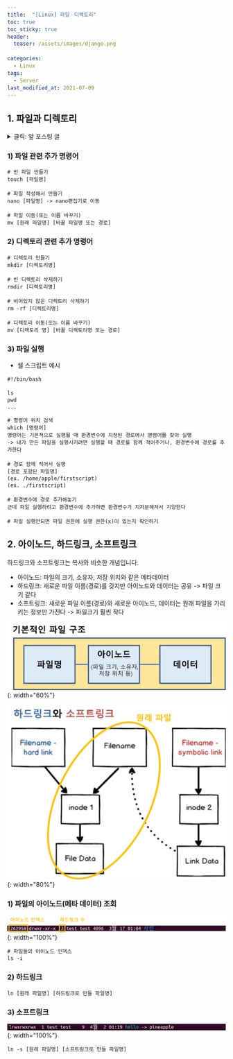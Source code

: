 ```yaml
---
title:  "[Linux] 파일ㆍ디렉토리"
toc: true
toc_sticky: true
header:
  teaser: /assets/images/django.png

categories:
  - Linux
tags:
  - Server
last_modified_at: 2021-07-09
---  
```



## 1. 파일과 디렉토리

<details>
<summary>클릭: 앞 포스팅 글</summary>
<div markdown="1">       

```
# Print Working Directory: 현재 작업 디렉토리
pwd

# List Segments: 현재 위치에 있는 파일과 디렉토리
ls
ls -al

# Change Directory: 디렉토리 이동
cd [디렉토리 이름]
```



``` 

# 파일 속성 조회
stat [파일명]

# 파일 삭제
rm [파일 또는 디렉토리 이름]
rm -rf [파일 또는 디렉토리 이름]
(r옵션은 recursive라는 의미로 디렉토리 안에 있는 파일 삭제 원할 때)
(f옵션은 forced라는 의미로 묻지 않고 삭제)


# Concatenate: 파일 내용 조회
cat

head [파일 이름]
head -n 10 [파일 이름]

tail

# 파일 내용 중에서 찾고자 하는 문자열 검색
grep ["찾는 문자열"] [파일 이름]
ls -al | grep ["찾는 문자열"]

# 파일 검색
find
find [원하는 경로] -name ["찾고 싶은 파일 이름"] -print
(원하는 경로 포함 하위 디렉토리를 모두 검색)
(ex. find /etc -name "*.txt" -print)
(ex. find -name "*.conf" -print)

(find | grep "conf" 간단하게 이렇게 써도 된다)
```

```
# 압축 관련 커맨드  

확장자: .zip, .gz, .tar.bz, .tar.gz

# .gz 파일로 압축하기
gzip [파일명]

# .gz 파일 압출 풀기
gunzip [파일명]


tar는 여러 파일들을 하나로 엮어주는 역할을 하는 툴 -> tar.gz는 여러 파일을 tar를 통해 하나로 묶고 gzip으로 압축한 파일

# tar 파일로 만들기
tar -cf [만들 파일명] [파일 목록]

# tar 파일 + gzip으로 압축까지 하기
tar -cfz [만들 파일명] [파일 목록]
(ex. tar -czf test.tar.gz filelist.gz snap/ 사진) -> filelist.gz, snap/, 사진이라는 파일과 디렉토리들을 tar.gz 파일로 만든다

# tar.gz 파일 압축 풀기
tar -zxf [파일경로]
```

</div>
</details>


### 1) 파일 관련 추가 명령어

```
# 빈 파일 만들기
touch [파일명]

# 파일 작성해서 만들기
nano [파일명] -> nano편집기로 이동

# 파일 이동(또는 이름 바꾸기)
mv [원래 파일명] [바꿀 파일명 또는 경로]
```

### 2) 디렉토리 관련 추가 명령어 

```
# 디렉토리 만들기
mkdir [디렉토리명]

# 빈 디렉토리 삭제하기
rmdir [디렉토리명]

# 비어있지 않은 디렉토리 삭제하기
rm -rf [디렉토리명]

# 디렉토리 이동(또는 이름 바꾸기)
mv [디렉토리 명] [바꿀 디렉토리명 또는 경로]
```

### 3) 파일 실행

- 쉘 스크립트 예시

```
#!/bin/bash

ls
pwd
...
```

```
# 명령어 위치 검색
which [명령어]
명령어는 기본적으로 실행될 때 환경변수에 지정된 경로에서 명령어를 찾아 실행
-> 내가 만든 파일을 실행시키려면 실행할 때 경로를 함께 적어주거나, 환경변수에 경로를 추가한다

# 경로 함께 적어서 실행
[경로 포함된 파일명]
(ex. /home/apple/firstscript)
(ex. ./firstscript)

# 환경변수에 경로 추가해놓기
근데 파일 실행하려고 환경변수에 추가하면 환경변수가 지저분해져서 지양한다

# 파일 실행안되면 파일 권한에 실행 권한(x)이 있는지 확인하기
```



## 2. 아이노드, 하드링크, 소프트링크  

하드링크와 소프트링크는 복사와 비슷한 개념입니다.  
- 아이노드: 파일의 크기, 소유자, 저장 위치와 같은 메타데이터
- 하드링크: 새로운 파일 이름(경로)를 갖지만 아이노드와 데이터는 공유 -> 파일 크기 같다
- 소프트링크: 새로운 파일 이름(경로)와 새로운 아이노드, 데이터는 원래 파일을 가리키는 정보만 가진다 -> 파일크기 훨씬 작다

![](/assets/images/linux_4.png){: width="60%"}  

![](/assets/images/linux_5.png){: width="80%"}  


### 1) 파일의 아이노드(메타 데이터) 조회  

![](/assets/images/linux_6.png){: width="100%"}  

```
# 파일들의 아이노드 인덱스
ls -i
```

### 2) 하드링크

```
ln [원래 파일명] [하드링크로 만들 파일명]
```

### 3) 소프트링크  

![](/assets/images/linux_7.png){: width="100%"}  

```
ln -s [원래 파일명] [소프트링크로 만들 파일명]
```